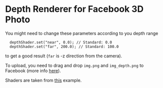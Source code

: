 Depth Renderer for Facebook 3D Photo
========

You might need to change these parameters according to you depth range

```
  depthShader.set("near", 0.0); // Standard: 0.0
  depthShader.set("far", 200.0); // Standard: 100.0
```

to get a good result (`far` is -z direction from the camera).

To upload, you need to drag and drop `img.png` and `img_depth.png` to Facebook (more info [here](https://www.oculus.com/blog/introducing-new-features-for-3d-photos-on-facebook/)).

Shaders are taken from [this](https://forum.processing.org/two/discussion/2153/how-to-render-z-buffer-depth-pass-image-of-a-3d-scene) example.
